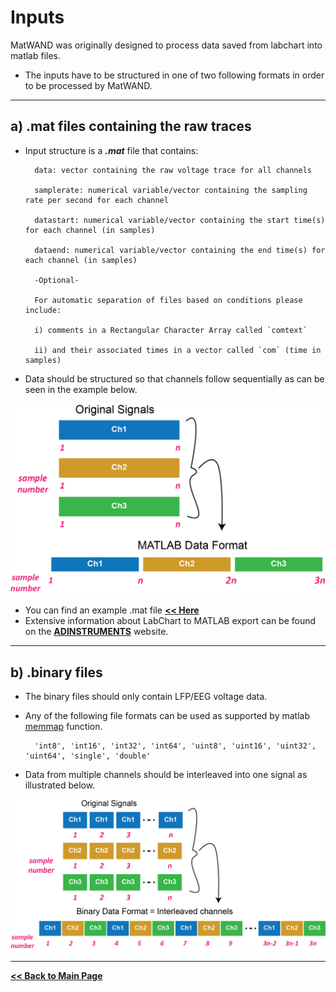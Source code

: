 # Inputs

MatWAND was originally designed to process data saved from labchart into matlab files.

* The inputs have to be structured in one of two following formats in order to be processed by MatWAND.

---

## a) .mat files containing the raw traces

- Input structure is a ***.mat*** file that contains:

        data: vector containing the raw voltage trace for all channels

        samplerate: numerical variable/vector containing the sampling rate per second for each channel

        datastart: numerical variable/vector containing the start time(s) for each channel (in samples)

        dataend: numerical variable/vector containing the end time(s) for each channel (in samples)

        -Optional-

        For automatic separation of files based on conditions please include:

        i) comments in a Rectangular Character Array called `comtext`

        ii) and their associated times in a vector called `com` (time in samples)

- Data should be structured so that channels follow sequentially as can be seen in the example below.

![Banner](/Images/data_format_matlab.png)

- You can find an example .mat file **[<< Here](/examples)**
- Extensive information about LabChart to MATLAB export can be found on the **[ADINSTRUMENTS](https://www.adinstruments.com/support/knowledge-base/how-does-matlab-open-exported-data)** website.

---

## b) .binary files

- The binary files should only contain LFP/EEG voltage data.
- Any of the following file formats can be used as supported by matlab [memmap](https://www.mathworks.com/help/matlab/ref/memmapfile.html) function.

        'int8', 'int16', 'int32', 'int64', 'uint8', 'uint16', 'uint32', 'uint64', 'single', 'double'

- Data from multiple channels should be interleaved into one signal as illustrated below.

![Banner](/Images/data_format_binary.png)

---

**[<< Back to Main Page](/index.md)**
